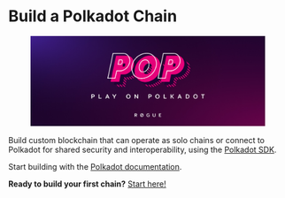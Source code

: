# Build a Polkadot Chain

<figure><img src=".gitbook/assets/image.png" alt=""><figcaption></figcaption></figure>

Build custom blockchain that can operate as solo chains or connect to Polkadot for shared security and interoperability, using the [Polkadot SDK](https://docs.polkadot.com/).

Start building with the [Polkadot documentation](https://docs.polkadot.com/).

**Ready to build your first chain?** [Start here!](guides/create-a-new-parachain/)
